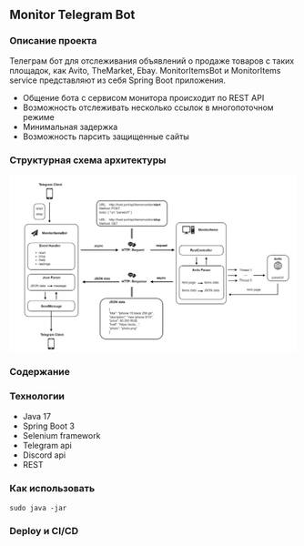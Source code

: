 ## **Monitor Telegram Bot**  
### **Описание проекта**  
Телеграм бот для отслеживания объявлений о продаже товаров с таких площадок, как Avito, TheMarket, Ebay. MonitorItemsBot и MonitorItems service представляют из себя Spring Boot приложения.
+ Общение бота с сервисом монитора происходит по REST API
+ Возможность отслеживать несколько ссылок в многопоточном режиме
+ Минимальная задержка
+ Возможность парсить защищенные сайты
### **Структурная схема архитектуры** 
![Structure schema](/images/schema.png)
### **Содержание**

### **Технологии**
+ Java 17
+ Spring Boot 3
+ Selenium framework
+ Telegram api
+ Discord api
+ REST
### **Как использовать**
```
sudo java -jar
```
### **Deploy и CI/CD**

